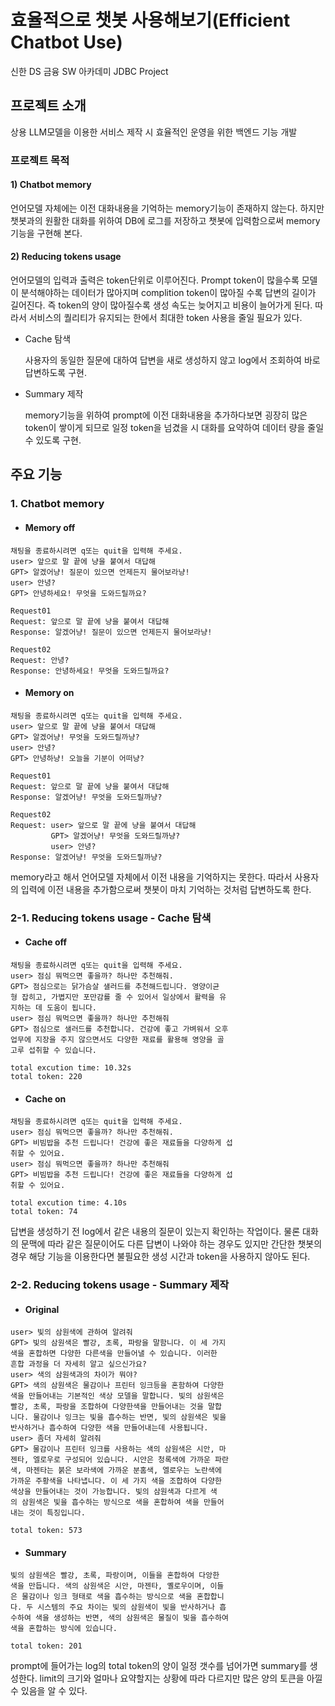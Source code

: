 # 효율적으로 챗봇 사용해보기(Efficient Chatbot Use)

신한 DS 금융 SW 아카데미 JDBC Project

## 프로젝트 소개

상용 LLM모델을 이용한 서비스 제작 시 효율적인 운영을 위한 백엔드 기능 개발

### 프로젝트 목적

#### 1) Chatbot memory

언어모델 자체에는 이전 대화내용을 기억하는 memory기능이 존재하지 않는다. 하지만 챗봇과의 원활한 대화를 위하여 DB에 로그를 저장하고 챗봇에 입력함으로써 memory기능을 구현해 본다.
  
#### 2) Reducing tokens usage

언어모델의 입력과 출력은 token단위로 이루어진다. Prompt token이 많을수록 모델이 분석해야하는 데이터가 많아지며 complition token이 많아질 수록 답변의 길이가 길어진다. 즉 token의 양이 많아질수록 생성 속도는 늦어지고 비용이 늘어가게 된다. 따라서 서비스의 퀄리티가 유지되는 한에서 최대한 token 사용을 줄일 필요가 있다.  

- Cache 탐색
     
    사용자의 동일한 질문에 대하여 답변을 새로 생성하지 않고 log에서 조회하여 바로 답변하도록 구현.
     
- Summary 제작
  
    memory기능을 위하여 prompt에 이전 대화내용을 추가하다보면 굉장히 많은 token이 쌓이게 되므로 일정 token을 넘겼을 시 대화를 요약하여 데이터 량을 줄일 수 있도록 구현.

## 주요 기능

### 1. Chatbot memory

- #### Memory off
```
채팅을 종료하시려면 q또는 quit을 입력해 주세요.
user> 앞으로 말 끝에 냥을 붙여서 대답해
GPT> 알겠어냥! 질문이 있으면 언제든지 물어보라냥!
user> 안녕?
GPT> 안녕하세요! 무엇을 도와드릴까요?
```

```
Request01
Request: 앞으로 말 끝에 냥을 붙여서 대답해
Response: 알겠어냥! 질문이 있으면 언제든지 물어보라냥!

Request02
Request: 안녕?
Response: 안녕하세요! 무엇을 도와드릴까요?
```

- #### Memory on
```
채팅을 종료하시려면 q또는 quit을 입력해 주세요.
user> 앞으로 말 끝에 냥을 붙여서 대답해
GPT> 알겠어냥! 무엇을 도와드릴까냥?
user> 안녕?
GPT> 안녕하냥! 오늘을 기분이 어떠냥?
```

```
Request01
Request: 앞으로 말 끝에 냥을 붙여서 대답해
Response: 알겠어냥! 무엇을 도와드릴까냥?

Request02
Request: user> 앞으로 말 끝에 냥을 붙여서 대답해
         GPT> 알겠어냥! 무엇을 도와드릴까냥?
         user> 안녕?
Response: 알겠어냥! 무엇을 도와드릴까냥?
```
memory라고 해서 언어모델 자체에서 이전 내용을 기억하지는 못한다. 따라서 사용자의 입력에 이전 내용을 추가함으로써 챗봇이 마치 기억하는 것처럼 답변하도록 한다.

### 2-1. Reducing tokens usage - Cache 탐색

- #### Cache off

```
채팅을 종료하시려면 q또는 quit을 입력해 주세요.
user> 점심 뭐먹으면 좋을까? 하나만 추천해줘.
GPT> 점심으로는 닭가슴살 샐러드를 추천해드립니다. 영양이균
형 잡히고, 가볍지만 포만감를 줄 수 있어서 일상에서 활력을 유
지하는 데 도움이 됩니다.
user> 점심 뭐먹으면 좋을까? 하나만 추천해줘
GPT> 점심으로 샐러드를 추천합니다. 건강에 좋고 가벼워서 오후
업무에 지장을 주지 않으면서도 다양한 재료를 활용해 영양을 골
고루 섭취할 수 있습니다.

total excution time: 10.32s
total token: 220
``` 

- #### Cache on
```
채팅을 종료하시려면 q또는 quit을 입력해 주세요.
user> 점심 뭐먹으면 좋을까? 하나만 추천해줘.
GPT> 비빔밥을 추천 드립니다! 건강에 좋은 재료들을 다양하게 섭
취할 수 있어요. 
user> 점심 뭐먹으면 좋을까? 하나만 추천해줘
GPT> 비빔밥을 추천 드립니다! 건강에 좋은 재료들을 다양하게 섭
취할 수 있어요.

total excution time: 4.10s
total token: 74
```
답변을 생성하기 전 log에서 같은 내용의 질문이 있는지 확인하는 작업이다. 물론 대화의 문맥에 따라 같은 질문이어도 다른 답변이 나와야 하는 경우도 있지만 간단한 챗봇의 경우 해당 기능을 이용한다면 불필요한 생성 시간과 token을 사용하지 않아도 된다.

### 2-2. Reducing tokens usage - Summary 제작

- #### Original

```
user> 빛의 삼원색에 관하여 알려줘
GPT> 빛의 삼원색은 빨강, 초록, 파랑을 말함니다. 이 세 가지
색을 혼합하면 다양한 다른색을 만들어낼 수 있습니다. 이러한
흔합 과정을 더 자세히 알고 싶으신가요?
user> 색의 삼원색과의 차이가 뭐야?
GPT> 색의 삼원색은 물감이나 프린터 잉크등을 혼함하여 다양한
색을 만들어내는 기본적인 색상 모델을 말합니다. 빛의 삼원색은
빨강, 초록, 파랑을 조합하여 다양한색을 만들어내는 것을 말합
니다. 물감이나 잉크는 빛을 흡수하는 반면, 빛의 삼원색은 빛을
반사하거나 흡수하여 다양한 색을 만들어내는데 사용됩니다.
user> 좀더 자세히 알려줘
GPT> 물감이나 프린터 잉크를 사용하는 색의 삼원색은 시안, 마
젠타, 엘로우로 구성되어 있습니다. 시안은 청록색에 가까운 파란
색, 마젠타는 붉은 보라색에 가까운 분홈색, 엘로우는 노란색에
가까운 주황색을 나타냅니다. 이 세 가지 색을 조합하여 다양한
색상을 만들어내는 것이 가능합니다. 빛의 삼원색과 다르게 색
의 삼원색은 빛을 흡수하는 방식으로 색을 혼합하여 색을 만들어
내는 것이 특징입니다.

total token: 573
```

- #### Summary

```
빛의 삼원색은 빨강, 초록, 파랑이며, 이들을 혼합하여 다앙한
색을 만듭니다. 색의 삼원색은 시안, 마젠타, 옐로우이며, 이들
은 물감이나 잉크 형태로 색을 흡수하는 방식으로 색을 혼합합니
다. 두 시스템의 주요 차이는 빛의 삼원색이 빛을 반사하거나 흡
수하여 색을 생성하는 반면, 색의 삼원색은 물질이 빛을 흡수하여
색을 혼합하는 방식에 있습니다.

total token: 201
```
prompt에 들어가는 log의 total token의 양이 일정 갯수를 넘어가면 summary를 생성한다. limit의 크기와 얼마나 요약할지는 상황에 따라 다르지만 많은 양의 토큰을 아낄 수 있음을 알 수 있다.


